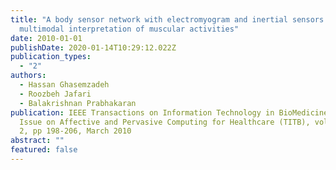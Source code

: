 ```yaml
---
title: "A body sensor network with electromyogram and inertial sensors:
  multimodal interpretation of muscular activities"
date: 2010-01-01
publishDate: 2020-01-14T10:29:12.022Z
publication_types:
  - "2"
authors:
  - Hassan Ghasemzadeh
  - Roozbeh Jafari
  - Balakrishnan Prabhakaran
publication: IEEE Transactions on Information Technology in BioMedicine Special
  Issue on Affective and Pervasive Computing for Healthcare (TITB), vol 14, no.
  2, pp 198-206, March 2010
abstract: ""
featured: false
---
```

